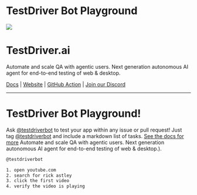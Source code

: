 # TestDriver Bot Playground

<a href="https://testdriver.ai"><img src="https://github.com/dashcamio/testdriver/assets/318295/2a0ad981-8504-46f0-ad97-60cb6c26f1e7"/></a>

# TestDriver.ai

Automate and scale QA with agentic users. Next generation autonomous AI agent for end-to-end testing of web & desktop.

[Docs](https://docs.testdriver.ai) | [Website](https://testdriver.ai) | [GitHub Action](https://github.com/marketplace/actions/testdriver-ai) | [Join our Discord](https://discord.gg/a8Cq739VWn)

---

# TestDriver Bot Playground!

Ask [@testdriverbot](https://github.com/testdriverbot) to test your app within any issue or pull request! Just tag [@testdriverbot](https://github.com/testdriverbot) and include a markdown list of tasks. [See the docs for more](https://docs.testdriver.ai) Automate and scale QA with agentic users. Next generation autonomous AI agent for end-to-end testing of web & desktop.).

```sh
@testdriverbot

1. open youtube.com
2. search for rick astley
3. click the first video
4. verify the video is playing
```
